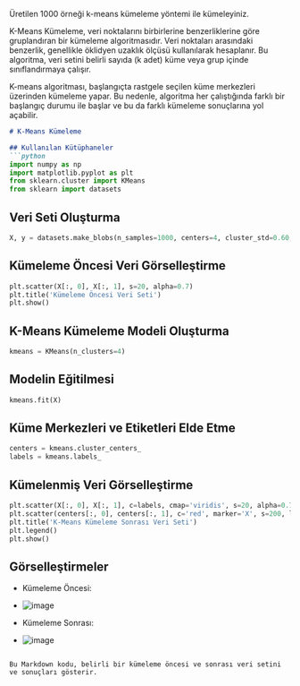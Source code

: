 Üretilen 1000 örneği k-means kümeleme yöntemi ile kümeleyiniz.

K-Means Kümeleme, veri noktalarını birbirlerine benzerliklerine göre gruplandıran bir kümeleme algoritmasıdır. Veri noktaları arasındaki benzerlik, genellikle öklidyen uzaklık ölçüsü kullanılarak hesaplanır. Bu algoritma, veri setini belirli sayıda (k adet) küme veya grup içinde sınıflandırmaya çalışır.

K-means algoritması, başlangıçta rastgele seçilen küme merkezleri üzerinden kümeleme yapar. Bu nedenle, algoritma her çalıştığında farklı bir başlangıç durumu ile başlar ve bu da farklı kümeleme sonuçlarına yol açabilir.

```markdown
# K-Means Kümeleme

## Kullanılan Kütüphaneler
```python
import numpy as np
import matplotlib.pyplot as plt
from sklearn.cluster import KMeans
from sklearn import datasets
```

## Veri Seti Oluşturma
```python
X, y = datasets.make_blobs(n_samples=1000, centers=4, cluster_std=0.60, random_state=0)
```

## Kümeleme Öncesi Veri Görselleştirme
```python
plt.scatter(X[:, 0], X[:, 1], s=20, alpha=0.7)
plt.title('Kümeleme Öncesi Veri Seti')
plt.show()
```

## K-Means Kümeleme Modeli Oluşturma
```python
kmeans = KMeans(n_clusters=4)
```

## Modelin Eğitilmesi
```python
kmeans.fit(X)
```

## Küme Merkezleri ve Etiketleri Elde Etme
```python
centers = kmeans.cluster_centers_
labels = kmeans.labels_
```

## Kümelenmiş Veri Görselleştirme
```python
plt.scatter(X[:, 0], X[:, 1], c=labels, cmap='viridis', s=20, alpha=0.7)
plt.scatter(centers[:, 0], centers[:, 1], c='red', marker='X', s=200, label='Küme Merkezleri')
plt.title('K-Means Kümeleme Sonrası Veri Seti')
plt.legend()
plt.show()
```

## Görselleştirmeler
- Kümeleme Öncesi:
- ![image](https://github.com/havvabzkrtt/veri_madenciligi_vize/assets/81237002/b5c11cab-7448-4acd-b19e-35229fa6849e)


- Kümeleme Sonrası:
- ![image](https://github.com/havvabzkrtt/veri_madenciligi_vize/assets/81237002/59703698-08c5-41b0-af0a-e0eb6c0d4acf)

```

Bu Markdown kodu, belirli bir kümeleme öncesi ve sonrası veri setini ve sonuçları gösterir. 

